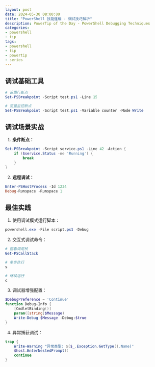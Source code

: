 ```yaml
---
layout: post
date: 2024-05-30 08:00:00
title: "PowerShell 技能连载 - 调试技巧解析"
description: PowerTip of the Day - PowerShell Debugging Techniques
categories:
- powershell
- tip
tags:
- powershell
- tip
- powertip
- series
---
```


## 调试基础工具

```powershell
# 设置行断点
Set-PSBreakpoint -Script test.ps1 -Line 15

# 变量监控断点
Set-PSBreakpoint -Script test.ps1 -Variable counter -Mode Write
```

## 调试场景实战
1. **条件断点**：
```powershell
Set-PSBreakpoint -Script service.ps1 -Line 42 -Action {
    if ($service.Status -ne 'Running') {
        break
    }
}
```

2. **远程调试**：
```powershell
Enter-PSHostProcess -Id 1234
Debug-Runspace -Runspace 1
```

## 最佳实践
1. 使用调试模式运行脚本：
```powershell
powershell.exe -File script.ps1 -Debug
```

2. 交互式调试命令：
```powershell
# 查看调用栈
Get-PSCallStack

# 单步执行
s

# 继续运行
c
```

3. 调试器增强配置：
```powershell
$DebugPreference = 'Continue'
function Debug-Info {
    [CmdletBinding()]
    param([string]$Message)
    Write-Debug $Message -Debug:$true
}
```

4. 异常捕获调试：
```powershell
trap {
    Write-Warning "异常类型: $($_.Exception.GetType().Name)"
    $host.EnterNestedPrompt()
    continue
}
```